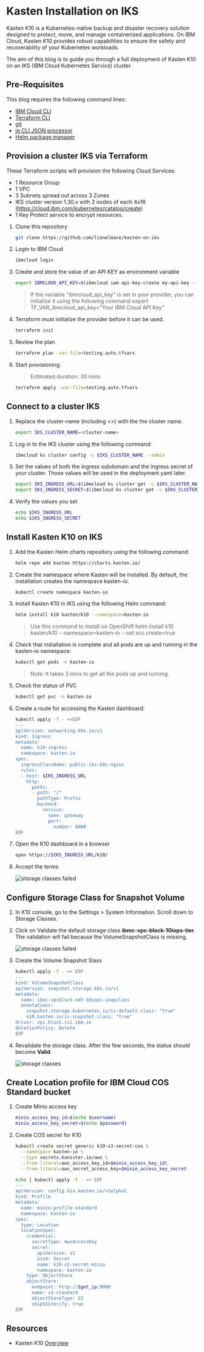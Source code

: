 # Kasten Installation on IKS

Kasten K10 is a Kubernetes-native backup and disaster recovery solution designed to protect, move, and manage containerized applications. On IBM Cloud, Kasten K10 provides robust capabilities to ensure the safety and recoverability of your Kubernetes workloads.

The aim of this blog is to guide you through a full deployment of Kasten K10 on an IKS (IBM Cloud Kubernetes Service) cluster.

## Pre-Requisites

This blog requires the following command lines:

* [IBM Cloud CLI](https://github.com/IBM-Cloud/ibm-cloud-cli-release/releases)
* [Terraform CLI](https://developer.hashicorp.com/terraform/downloads)
* [git](https://git-scm.com/book/en/v2/Getting-Started-Installing-Git)
* [jq CLI JSON processor](https://jqlang.github.io/jq/download/)
* [Helm package manager](https://helm.sh/)

## Provision a cluster IKS via Terraform

These Terraform scripts will provision the following Cloud Services:

* 1 Resource Group
* 1 VPC
* 3 Subnets spread out across 3 Zones
* IKS cluster version 1.30.x with 2 nodes of each 4x16 (https://cloud.ibm.com/kubernetes/catalog/create)
* 1 Key Protect service to encrypt resources.

1. Clone this repository

    ```sh
    git clone https://github.com/lionelmace/kasten-on-iks
    ```

1. Login to IBM Cloud

    ```sh
    ibmcloud login
    ```

1. Create and store the value of an API KEY as environment variable

    ```sh
    export IBMCLOUD_API_KEY=$(ibmcloud iam api-key-create my-api-key --output json | jq -r .apikey)
    ```

    > If the variable "ibmcloud_api_key" is set in your provider,
    > you can initialize it using the following command
    > export TF_VAR_ibmcloud_api_key="Your IBM Cloud API Key"

1. Terraform must initialize the provider before it can be used.

    ```sh
    terraform init
    ```

1. Review the plan

    ```sh
    terraform plan -var-file=testing.auto.tfvars
    ```

1. Start provisioning.

   > Estimated duration: 30 mins

    ```sh
    terraform apply -var-file=testing.auto.tfvars
    ```

## Connect to a cluster IKS

1. Replace the cluster-name (including <>) with the the cluster name.

    ```sh
    export IKS_CLUSTER_NAME=<cluster-name>
    ```

1. Log in to the IKS cluster using the following command:

    ```sh
    ibmcloud ks cluster config -c $IKS_CLUSTER_NAME --admin
    ```

1. Set the values of both the ingress subdomain and the ingress secret of your cluster. Those values will be used in the deployment yaml later.

    ```sh
    export IKS_INGRESS_URL=$(ibmcloud ks cluster get -c $IKS_CLUSTER_NAME | grep "Ingress Subdomain" | awk '{print tolower($3)}')
    export IKS_INGRESS_SECRET=$(ibmcloud ks cluster get -c $IKS_CLUSTER_NAME | grep "Ingress Secret" | awk '{print tolower($3)}')
    ```

1. Verify the values you set

    ```sh
    echo $IKS_INGRESS_URL
    echo $IKS_INGRESS_SECRET
    ```

## Install Kasten K10 on IKS

1. Add the Kasten Helm charts repository using the following command:

    ```sh
    helm repo add kasten https://charts.kasten.io/
    ```

1. Create the namespace where Kasten will be installed. By default, the installation creates the namespace kasten-io.

    ```sh
    kubectl create namespace kasten-io
    ```

1. Install Kasten K10 in IKS using the following Helm command:

    ```sh
    helm install k10 kasten/k10 --namespace=kasten-io
    ```

    > Use this command to install on OpenShift
    > helm install k10 kasten/k10 --namespace=kasten-io --set scc.create=true

1. Check that installation is complete and all pods are up and running in the kasten-io namespace:

    ```sh
    kubectl get pods -n kasten-io
    ```

    > Note: It takes 3 mins to get all the pods up and running.

1. Check the status of PVC

    ```sh
    kubectl get pvc -n kasten-io
    ```

1. Create a route for accessing the Kasten dashboard:

    ```sh
    kubectl apply -f - <<EOF   
    ---
    apiVersion: networking.k8s.io/v1
    kind: Ingress
    metadata:
      name: k10-ingress
      namespace: kasten-io
    spec:
      ingressClassName: public-iks-k8s-nginx
      rules:
      - host: $IKS_INGRESS_URL
        http:
          paths:
          - path: "/"
            pathType: Prefix
            backend:
              service:
                name: gateway
                port:
                  number: 8000
    EOF
    ```

1. Open the K10 dashboard in a browser

    ```sh
    open https://$IKS_INGRESS_URL/k10/
    ```

1. Accept the terms

   ![storage classes failed](./images/k10-accept-terms.png)

## Configure Storage Class for Snapshot Volume

1. In K10 console, go to the Settings > System Information. Scroll down to Storage Classes.

1. Click on Validate the default storage class **ibmc-vpc-block-10iops-tier**. The validation will fail because the VolumeSnapshotClass is missing.

    ![storage classes failed](./images/k10-storageclasses-validate.png)
  
1. Create the Volume Snapshot Slass

    ```sh
    kubectl apply -f - << EOF
    ---
    kind: VolumeSnapshotClass
    apiVersion: snapshot.storage.k8s.io/v1
    metadata:
      name: ibmc-vpcblock-odf-10iops-snapclass
      annotations:
        snapshot.storage.kubernetes.io/is-default-class: "true"
        k10.kasten.io/is-snapshot-class: "true"
    driver: vpc.block.csi.ibm.io
    deletionPolicy: Delete
    EOF
    ```

1. Revalidate the storage class. After the few seconds, the status should become **Valid**.

    ![storage classes](./images/k10-storageclasses.png)

## Create Location profile for IBM Cloud COS Standard bucket

1. Create Minio access key

    ```sh
    minio_access_key_id=$(echo $username)
    minio_access_key_secret=$(echo $password)
    ```

1. Create COS secret for K10

    ```sh
    kubectl create secret generic k10-s3-secret-cos \
      --namespace kasten-io \
      --type secrets.kanister.io/aws \
      --from-literal=aws_access_key_id=$minio_access_key_id\
      --from-literal=aws_secret_access_key=$minio_access_key_secret
    ```

    ```sh
    echo | kubectl apply -f - << EOF
    ---
    apiVersion: config.kio.kasten.io/v1alpha1
    kind: Profile
    metadata:
      name: minio-profile-standard
      namespace: kasten-io
    spec:
      type: Location
      locationSpec:
        credential:
          secretType: AwsAccessKey
          secret:
            apiVersion: v1
            kind: Secret
            name: k10-s3-secret-minio
            namespace: kasten-io
        type: ObjectStore
        objectStore:
          endpoint: http://$get_ip:9000
          name: s3-standard
          objectStoreType: S3
          skipSSLVerify: true
    EOF
    ```

## Resources

* Kasten K10 [Overview](https://docs.kasten.io/latest/index.html)
